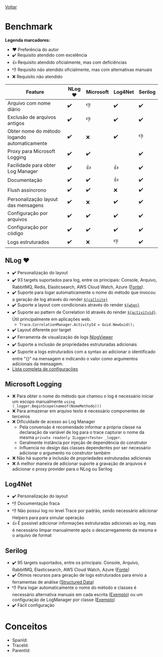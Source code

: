 [Voltar](../README.md)

# Benchmark

**Legenda marcadores:**

- :heart: Preferência do autor
- :heavy_check_mark: Requisito atendido com excelência
- :+1: Requisito atendido oficialmente, mas com deficiências
- :-1: Requisito não atendido oficialmente, mas com alternativas manuais
- :x: Requisito não atendido

| Feature                                       | NLog :heart:          | Microsoft             | Log4Net               | Serilog             |
|-----------------------------------------------|-----------------------|-----------------------|-----------------------|---------------------|
| Arquivo com nome diário                       | :heavy_check_mark:    | :-1:                  | :heavy_check_mark:    | :heavy_check_mark:  |
| Exclusão de arquivos antigos                  | :heavy_check_mark:    | :-1:                  | :heavy_check_mark:    | :heavy_check_mark:  |
| Obter nome do método logando automaticamente  | :heavy_check_mark:    | :x:                   | :heavy_check_mark:    | :-1:                |
| Proxy para Microsoft Logging                  | :heavy_check_mark:    | :heavy_check_mark:    |                       | :heavy_check_mark:  |
| Facilidade para obter Log Manager             | :heavy_check_mark:    | :+1:                  | :+1:                  | :heavy_check_mark:  |
| Documentação                                  | :heavy_check_mark:    | :heavy_check_mark:    | :+1:                  | :heavy_check_mark:  |
| Flush assincrono                              | :heavy_check_mark:    | :heavy_check_mark:    | :x:                   | :heavy_check_mark:  |
| Personalização layout das mensagens           | :heavy_check_mark:    | :x:                   | :heavy_check_mark:    | :heavy_check_mark:  |
| Configuração por arquivos                     | :heavy_check_mark:    | :heavy_check_mark:    | :heavy_check_mark:    | :heavy_check_mark:  |
| Configuração por código                       | :heavy_check_mark:    | :heavy_check_mark:    | :heavy_check_mark:    | :heavy_check_mark:  |
| Logs estruturados                             | :heavy_check_mark:    | :x:                   | :-1:                  | :heavy_check_mark:  |

## NLog :heart:

- :heavy_check_mark: Personalização do layout
- :heavy_check_mark: 93 targets suportados para log, entre os principais: Console, Arquivo, RabbitMQ, Redis, Elasticsearch, AWS Cloud Watch, Azure ([Fonte](https://nlog-project.org/config/)).
- :heavy_check_mark: Suporte para logar automaticamente o nome do método que invocou a geração de log através do render [`${callsite}`](https://github.com/NLog/NLog/wiki/Callsite-Layout-Renderer)
- :heavy_check_mark: Suporte a layout com condicionais através do render [`${when}`](https://github.com/NLog/NLog/wiki/When-Layout-Renderer)
- :heavy_check_mark: Suporte ao pattern de Correlation Id através do render [`${activityid}`](https://github.com/NLog/NLog/wiki/Trace-Activity-Id-Layout-Renderer). Útil principalmente em aplicações web.
  - ```Trace.CorrelationManager.ActivityId = Guid.NewGuid();```
- :heavy_check_mark: Layout diferente por target
- :heavy_check_mark: Ferramenta de visualização de logs [NlogViewer](https://github.com/dojo90/NLogViewer)
- :heavy_check_mark: Suporte a inclusão de propriedades estruturadas adicionais
- :heavy_check_mark: Suporte a logs estruturados com a syntax ao adicionar o identificado entre "{}" na mensagem e indicando o valor como argumentos adicionais da mensagem.
- [Lista completa de configurações](https://nlog-project.org/config/?tab=layout-renderers)

## Microsoft Logging

- :x: Para obter o nome do método que chamou o log é necessário iniciar um escopo manualmente ```using (_logger.BeginScope(nameof(NomeMethodo)))```
- :x: Para armazenar em arquivo texto é necessário componentes de terceiros
- :x: Dificuldade de acesso ao Log Manager
  - Pela convensão é recomendado informar a própria classe na declaração da variável de log para o trace capturar o nome da mesma ```private readonly ILogger<Teste> _logger```.
  - Geralmente instância por injeção de dependência do construtor
  - Influencia no design das classes dependentes por ser necessário adicionar o argumento no construtor também
- :x: Não há suporte a inclusão de propriedades estruturadas adicionais
- :x: A melhor maneira de adicionar suporte a gravação de arquivos é adicionar o proxy provider para o NLog ou Serilog

## Log4Net

- :heavy_check_mark: Personalização do layout
- :-1: Documentação fraca
- :-1: Não possui log no level Trace por padrão, sendo necessário adicionar Helpers para para simular operação
- :+1: É possível adicionar informações estruturadas adicionais ao log, mas é necessário limpar manualmente após o descarregamento da mesma e o arquivo de format

## Serilog

- :heavy_check_mark: 95 targets suportados, entre os principais: Console, Arquivo, RabbitMQ, Elasticsearch, AWS Cloud Watch, Azure ([Fonte](https://github.com/serilog/serilog/wiki/Provided-Sinks))
- :heavy_check_mark: Ótimos recursos para geração de logs estruturados para envio a ferramentas de análise ([Structured Data](https://github.com/serilog/serilog/wiki/Structured-Data))
- :-1: Para logar automaticamente o nome do método e classes é necessário alternativa manuais em cada escrita ([Exemplo](https://hovermind.com/serilog/class-name-method-name-and-line-number.html)) ou um configuração de LogManager por classe ([Exemplo](https://benfoster.io/blog/serilog-best-practices/))
- :heavy_check_mark: Fácil configuração


# Conceitos

- SpanId:
- TraceId:
- ParentId: